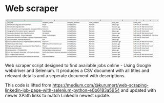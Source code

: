 # Web scraper
![Screenshot](excelimage.PNG)


Web scraper script designed to find available jobs online - Using Google webdriver and Selenium.
It produces a CSV document with all titles and relevant details and a seperate document with descriptions.


This code is lifted from https://medium.com/@kurumert/web-scraping-linkedin-job-page-with-selenium-python-e0b6183a5954 and updated with newer XPath links to match LinkedIn newest update. 
